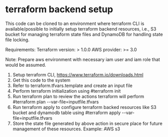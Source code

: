 # terraform backend setup 
This code can be cloned to an environment where terraform CLI is available/possible to initially setup terraform backend resources, i.e., S3 bucket for managing terraform state files and DynamoDB for handling state file locking. 

Requirements:
    Terraform version: > 1.0.0
    AWS provider: >= 3.0

Note: Prepare aws environment with necessary iam user and iam role that would be assumed. 

1. Setup terraform CLI, https://www.terraform.io/downloads.html
2. Get this code to the system
3. Refer to terraform.tfvars.template and create an input file 
4. Perform terraform initialization using #terraform init
5. Run terraform plan to review the actions terraform will perform #terraform plan --var-file=inputfile.tfvars
6. Run terraform apply to configure terraform backed resources like S3 bucket and dynamodb table using #terraform apply --var-file=inputfile.tfvars   
7. Store the state file generated by above action in secure place for future management of these resources. Example: AWS s3  

